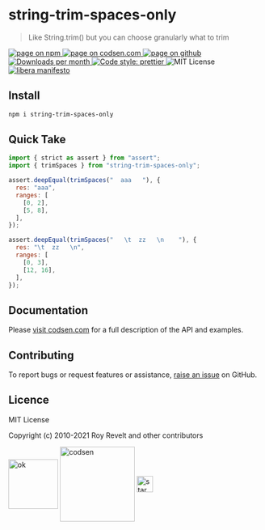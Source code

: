 # string-trim-spaces-only

> Like String.trim() but you can choose granularly what to trim

<div class="package-badges">
  <a href="https://www.npmjs.com/package/string-trim-spaces-only" rel="nofollow noreferrer noopener">
    <img src="https://img.shields.io/badge/-npm-blue?style=flat-square" alt="page on npm">
  </a>
  <a href="https://codsen.com/os/string-trim-spaces-only" rel="nofollow noreferrer noopener">
    <img src="https://img.shields.io/badge/-codsen-blue?style=flat-square" alt="page on codsen.com">
  </a>
  <a href="https://github.com/codsen/codsen/tree/main/packages/string-trim-spaces-only" rel="nofollow noreferrer noopener">
    <img src="https://img.shields.io/badge/-github-blue?style=flat-square" alt="page on github">
  </a>
  <a href="https://npmcharts.com/compare/string-trim-spaces-only?interval=30" rel="nofollow noreferrer noopener" target="_blank">
    <img src="https://img.shields.io/npm/dm/string-trim-spaces-only.svg?style=flat-square" alt="Downloads per month">
  </a>
  <a href="https://prettier.io" rel="nofollow noreferrer noopener" target="_blank">
    <img src="https://img.shields.io/badge/code_style-prettier-brightgreen.svg?style=flat-square" alt="Code style: prettier">
  </a>
  <img src="https://img.shields.io/badge/licence-MIT-brightgreen.svg?style=flat-square" alt="MIT License">
  <a href="https://liberamanifesto.com" rel="nofollow noreferrer noopener" target="_blank">
    <img src="https://img.shields.io/badge/libera-manifesto-lightgrey.svg?style=flat-square" alt="libera manifesto">
  </a>
</div>

## Install

```bash
npm i string-trim-spaces-only
```

## Quick Take

```js
import { strict as assert } from "assert";
import { trimSpaces } from "string-trim-spaces-only";

assert.deepEqual(trimSpaces("  aaa   "), {
  res: "aaa",
  ranges: [
    [0, 2],
    [5, 8],
  ],
});

assert.deepEqual(trimSpaces("   \t  zz   \n    "), {
  res: "\t  zz   \n",
  ranges: [
    [0, 3],
    [12, 16],
  ],
});
```

## Documentation

Please [visit codsen.com](https://codsen.com/os/string-trim-spaces-only/) for a full description of the API and examples.

## Contributing

To report bugs or request features or assistance, [raise an issue](https://github.com/codsen/codsen/issues/new/choose) on GitHub.

## Licence

MIT License

Copyright (c) 2010-2021 Roy Revelt and other contributors

<img src="https://codsen.com/images/png-codsen-ok.png" width="98" alt="ok" align="center"> <img src="https://codsen.com/images/png-codsen-1.png" width="148" alt="codsen" align="center"> <img src="https://codsen.com/images/png-codsen-star-small.png" width="32" alt="star" align="center">
